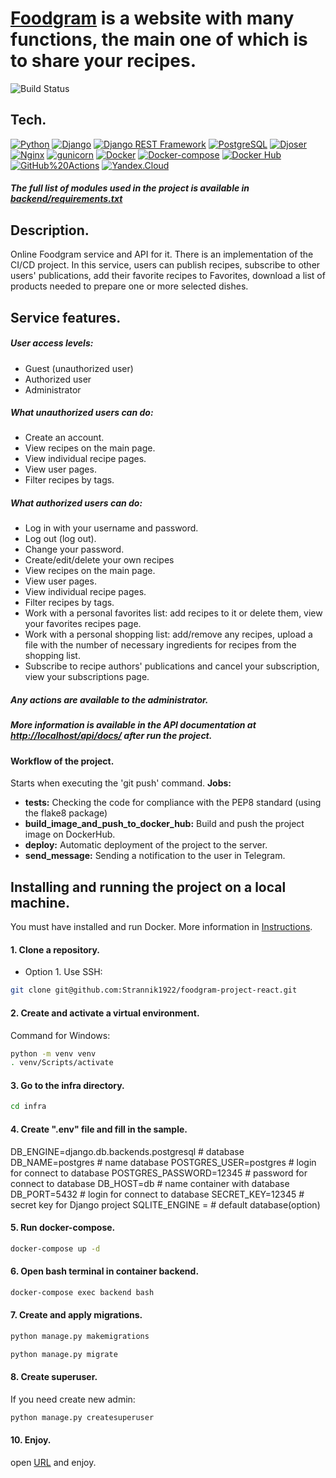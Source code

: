# [Foodgram](http://foodmanager.sytes.net/recipes) is a website with many functions, the main one of which is to share your recipes.

![Build Status](https://github.com/Strannik1922/foodgram-project-react/actions/workflows/foodgram_workflow.yml/badge.svg)

## Tech.
[![Python](https://img.shields.io/badge/-Python-464646?style=flat&logo=Python&logoColor=56C0C0&color=008080)](https://www.python.org/)
[![Django](https://img.shields.io/badge/-Django-464646?style=flat&logo=Django&logoColor=56C0C0&color=008080)](https://www.djangoproject.com/)
[![Django REST Framework](https://img.shields.io/badge/-Django%20REST%20Framework-464646?style=flat&logo=Django%20REST%20Framework&logoColor=56C0C0&color=008080)](https://www.django-rest-framework.org/)
[![PostgreSQL](https://img.shields.io/badge/-PostgreSQL-464646?style=flat&logo=PostgreSQL&logoColor=56C0C0&color=008080)](https://www.postgresql.org/)
[![Djoser](https://img.shields.io/badge/-Djoser-464646?style=flat&logo=Djoser&logoColor=56C0C0&color=008080)](https://github.com/sunscrapers/djoser)
[![Nginx](https://img.shields.io/badge/-NGINX-464646?style=flat&logo=NGINX&logoColor=56C0C0&color=008080)](https://nginx.org/ru/)
[![gunicorn](https://img.shields.io/badge/-gunicorn-464646?style=flat&logo=gunicorn&logoColor=56C0C0&color=008080)](https://gunicorn.org/)
[![Docker](https://img.shields.io/badge/-Docker-464646?style=flat&logo=Docker&logoColor=56C0C0&color=008080)](https://www.docker.com/)
[![Docker-compose](https://img.shields.io/badge/-Docker%20compose-464646?style=flat&logo=Docker&logoColor=56C0C0&color=008080)](https://www.docker.com/)
[![Docker Hub](https://img.shields.io/badge/-Docker%20Hub-464646?style=flat&logo=Docker&logoColor=56C0C0&color=008080)](https://hub.docker.com/)
[![GitHub%20Actions](https://img.shields.io/badge/-GitHub%20Actions-464646?style=flat&logo=GitHub%20actions&logoColor=56C0C0&color=008080)](https://github.com/features/actions)
[![Yandex.Cloud](https://img.shields.io/badge/-Yandex.Cloud-464646?style=flat&logo=Yandex.Cloud&logoColor=56C0C0&color=008080)](https://cloud.yandex.ru/)

##### The full list of modules used in the project is available in [backend/requirements.txt](https://github.com/MrKalister/foodgram-project-react/blob/master/backend/requirements.txt)

## Description.
Online Foodgram service and API for it. There is an implementation of the CI/CD project. In this service, users can publish recipes, subscribe to other users' publications, add their favorite recipes to Favorites, download a list of products needed to prepare one or more selected dishes.

## Service features.
##### User access levels:
* Guest (unauthorized user)
* Authorized user
* Administrator

##### What unauthorized users can do:
* Create an account.
* View recipes on the main page.
* View individual recipe pages.
* View user pages.
* Filter recipes by tags. 

##### What authorized users can do:
* Log in with your username and password.
* Log out (log out).
* Change your password.
* Create/edit/delete your own recipes
* View recipes on the main page.
* View user pages.
* View individual recipe pages.
* Filter recipes by tags.
* Work with a personal favorites list: add recipes to it or delete them, view your favorites recipes page.
* Work with a personal shopping list: add/remove any recipes, upload a file with the number of necessary ingredients for recipes from the shopping list.
* Subscribe to recipe authors' publications and cancel your subscription, view your subscriptions page.

##### Any actions are available to the administrator.

##### More information is available in the API documentation at <http://localhost/api/docs/> after run the project.

#### Workflow of the project.
Starts when executing the 'git push' command.
**Jobs:**
- **tests:** Checking the code for compliance with the PEP8 standard (using the flake8 package)
- **build_image_and_push_to_docker_hub:** Build and push the project image on DockerHub.
- **deploy:** Automatic deployment of the project to the server.
- **send_message:** Sending a notification to the user in Telegram.

## Installing and running the project on a local machine.
You must have installed and run Docker. More information in [Instructions](https://docs.docker.com/).
#### 1. Clone a repository.
* Option 1. Use SSH:
```bash
git clone git@github.com:Strannik1922/foodgram-project-react.git
```
#### 2. Create and activate a virtual environment.
Command for Windows:
```bash
python -m venv venv
. venv/Scripts/activate
```
#### 3. Go to the infra directory.
```bash
cd infra
```
#### 4. Сreate ".env" file and fill in the sample.

DB_ENGINE=django.db.backends.postgresql # database
DB_NAME=postgres # name database
POSTGRES_USER=postgres # login for connect to database
POSTGRES_PASSWORD=12345 # password for connect to database
DB_HOST=db # name container with database
DB_PORT=5432 # login for connect to database
SECRET_KEY=12345 # secret key for Django project
SQLITE_ENGINE = # default database(option)

#### 5. Run docker-compose.
```bash
docker-compose up -d
```
#### 6. Open bash terminal in container backend.
```bash
docker-compose exec backend bash
```
#### 7. Сreate and apply migrations.
```bash
python manage.py makemigrations
```
```bash
python manage.py migrate
```
#### 8. Сreate superuser.
If you need create new admin:
```bash
python manage.py createsuperuser
```
#### 10. Enjoy.
open [URL](http://127.0.0.1/recipes) and enjoy.
